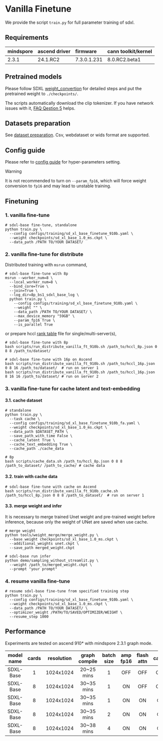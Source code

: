 # Vanilla Finetune

We provide the script `train.py` for full parameter training of sdxl.

## Requirements

| mindspore      | ascend driver | firmware    | cann toolkit/kernel |
|:--------------| :------------| :----------| :------------------|
|  2.3.1    | 24.1.RC2      | 7.3.0.1.231 | 8.0.RC2.beta1        |

## Pretrained models

Please follow SDXL [weight_convertion](./preparation.md#convert-pretrained-checkpoint) for detailed steps and put the pretrained weight to `./checkpoints/`.

The scripts automatically download the clip tokenizer. If you have network issues with it, [FAQ Qestion 5](./faq_cn.md#5-连接不上huggingface-报错-cant-load-tokenizer-for-openaiclip-vit-large-patch14) helps.

## Datasets preparation
See [dataset preparation](./preparation.md#dataset-preparation-for-fine-tuning-optional). Csv, webdataset or wids format are supported.

## Config guide

Please refer to [config guide](./config_guide.md) for hyper-parameters setting.

> [!WARNING]
> It is not recommended to turn on `--param_fp16`, which will force weight conversion to `fp16` and may lead to unstable training.

## Finetuning

### 1. vanilla fine-tune
```shell
# sdxl-base fine-tune, standalone
python train.py \
  --config configs/training/sd_xl_base_finetune_910b.yaml \
  --weight checkpoints/sd_xl_base_1.0_ms.ckpt \
  --data_path /PATH TO/YOUR DATASET/
```

### 2. vanilla fine-tune for distribute

Distributed training with `msrun` command,
```shell
# sdxl-base fine-tune with 8p
msrun --worker_num=8 \
  --local_worker_num=8 \
  --bind_core=True \
  --join=True \
  --log_dir=8p_bs1_sdxl_base_log \
  python train.py \
    --config configs/training/sd_xl_base_finetune_910b.yaml \
    --weight "" \
    --data_path /PATH TO/YOUR DATASET/ \
    --max_device_memory "59GB" \
    --param_fp16 True \
    --is_parallel True
```
or prepare hccl [rank table](../tools/rank_table_generation/README.md) file for single/multi-server(s),

```shell
# sdxl-base fine-tune with 8p
bash scripts/run_distribute_vanilla_ft_910b.sh /path_to/hccl_8p.json 0 8 8 /path_to/dataset/

# sdxl-base fine-tune with 16p on Ascend
bash scripts/run_distribute_vanilla_ft_910b.sh /path_to/hccl_16p.json 0 8 16 /path_to/dataset/  # run on server 1
bash scripts/run_distribute_vanilla_ft_910b.sh /path_to/hccl_16p.json 8 16 16 /path_to/dataset/ # run on server 2
```

### 3. vanilla fine-tune for cache latent and text-embedding

#### 3.1. cache dataset

```shell
# standalone
python train.py \
  --task cache \
  --config configs/training/sd_xl_base_finetune_910b_fa.yaml \
  --weight checkpoints/sd_xl_base_1.0_ms.ckpt \
  --data_path $DATASET_PATH \
  --save_path_with_time False \
  --cache_latent True \
  --cache_text_embedding True \
  --cache_path ./cache_data

# 8p
bash scripts/cache_data.sh /path_to/hccl_8p.json 0 8 8 /path_to_dataset/ /path_to_cache/ # cache data
```

#### 3.2. train with cache data

```shell
# sdxl-base fine-tune with cache on Ascend
bash scripts/run_distribute_vanilla_ft_910b_cache.sh /path_to/hccl_8p.json 0 8 8 /path_to_dataset/  # run on server 1
```

#### 3.3. merge weight and infer

It is necessary to merge trained Unet weight and pre-trained weight before inference, because only the weight of UNet are saved when use cache.

```shell
# merge weight
python tools/weight_merge/merge_weight.py \
  --base_weight checkpoints/sd_xl_base_1.0_ms.ckpt \
  --additional_weights unet.ckpt \
  --save_path merged_weight.ckpt

# sdxl-base run infer
python demo/sampling_without_streamlit.py \
  --weight /path_to/merged_weight.ckpt \
  --prompt "your prompt"
```

### 4. resume vanilla fine-tune

```shell
# resume sdxl-base fine-tune from specified training step
python train.py \
  --config configs/training/sd_xl_base_finetune_910b.yaml \
  --weight checkpoints/sd_xl_base_1.0_ms.ckpt \
  --data_path /PATH TO/YOUR DATASET/ \
  --optimizer_weight /PATH/TO/SAVED/OPTIMIZER/WEIGHT \
  --resume_step 1000
```


## Performance

Experiments are tested on ascend 910* with mindspore 2.3.1 graph mode.

| model name | cards | resolution | graph compile |  batch size  | amp fp16 |  flash attn  | cache | sink |jit level| s/step |  img/s  |
| :--------: | :---: | :--------: | :-----------: | :--: | :------: | :--: | :---: | :--: | :-------: | :---: | :---: |
| SDXL-Base  | 1  | 1024x1024  |  20~25 mins   | 1  |    OFF   | OFF  |  OFF  | OFF  |O2|   0.72   | 1.38  |
| SDXL-Base  | 8  | 1024x1024  |  30~35 mins   | 1  |    ON    | OFF  |  OFF  | OFF  |O2|   0.88   | 9.09  |
| SDXL-Base  | 8  | 1024x1024  |  30~35 mins   | 1  |    ON    |  ON  |  ON   |  ON  |O2|   0.53   | 15.09 |
| SDXL-Base  | 8  | 1024x1024  |  30~35 mins   | 2  |    ON    |  ON  |  ON   |  ON  |O2|   0.71   | 22.54 |
| SDXL-Base  | 8  | 1024x1024  |  30~38 mins   | 4  |    ON    |  ON  |  ON   |  ON  |O2|   1.07   | 29.91 |
